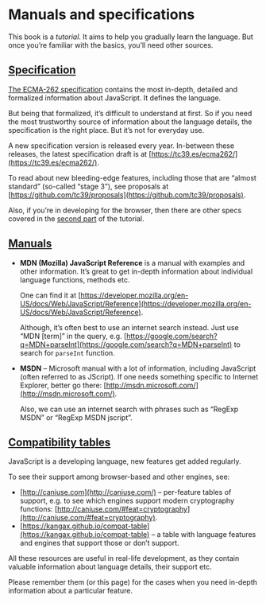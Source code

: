 # Manuals and specifications

This book is a  _tutorial_. It aims to help you gradually learn the language. But once you’re familiar with the basics, you’ll need other sources.

## [Specification](https://javascript.info/manuals-specifications#specification)

[The ECMA-262 specification](https://www.ecma-international.org/publications/standards/Ecma-262.htm)  contains the most in-depth, detailed and formalized information about JavaScript. It defines the language.

But being that formalized, it’s difficult to understand at first. So if you need the most trustworthy source of information about the language details, the specification is the right place. But it’s not for everyday use.

A new specification version is released every year. In-between these releases, the latest specification draft is at  [https://tc39.es/ecma262/](https://tc39.es/ecma262/).

To read about new bleeding-edge features, including those that are “almost standard” (so-called “stage 3”), see proposals at  [https://github.com/tc39/proposals](https://github.com/tc39/proposals).

Also, if you’re in developing for the browser, then there are other specs covered in the  [second part](https://javascript.info/browser-environment)  of the tutorial.

## [Manuals](https://javascript.info/manuals-specifications#manuals)

-   **MDN (Mozilla) JavaScript Reference**  is a manual with examples and other information. It’s great to get in-depth information about individual language functions, methods etc.
    
    One can find it at  [https://developer.mozilla.org/en-US/docs/Web/JavaScript/Reference](https://developer.mozilla.org/en-US/docs/Web/JavaScript/Reference).
    
    Although, it’s often best to use an internet search instead. Just use “MDN [term]” in the query, e.g.  [https://google.com/search?q=MDN+parseInt](https://google.com/search?q=MDN+parseInt)  to search for  `parseInt`  function.
    
-   **MSDN**  – Microsoft manual with a lot of information, including JavaScript (often referred to as JScript). If one needs something specific to Internet Explorer, better go there:  [http://msdn.microsoft.com/](http://msdn.microsoft.com/).
    
    Also, we can use an internet search with phrases such as “RegExp MSDN” or “RegExp MSDN jscript”.
    

## [Compatibility tables](https://javascript.info/manuals-specifications#compatibility-tables)

JavaScript is a developing language, new features get added regularly.

To see their support among browser-based and other engines, see:

-   [http://caniuse.com](http://caniuse.com/)  – per-feature tables of support, e.g. to see which engines support modern cryptography functions:  [http://caniuse.com/#feat=cryptography](http://caniuse.com/#feat=cryptography).
-   [https://kangax.github.io/compat-table](https://kangax.github.io/compat-table)  – a table with language features and engines that support those or don’t support.

All these resources are useful in real-life development, as they contain valuable information about language details, their support etc.

Please remember them (or this page) for the cases when you need in-depth information about a particular feature.
